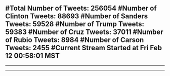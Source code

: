 #Total Number of Tweets: 256054 
#Number of Clinton Tweets: 88693
#Number of Sanders Tweets: 59528
#Number of Trump Tweets: 59383
#Number of Cruz Tweets: 37011
#Number of Rubio Tweets: 8984
#Number of Carson Tweets: 2455
#Current Stream Started at Fri Feb 12 00:58:01 MST
---
---
---

